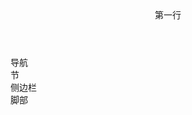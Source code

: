 <header>第一行</header>
<nav>导航</nav>
<article>
	<section>
	节
	</section>
</article>
<aside>侧边栏</aside>
<footer>脚部</footer>
